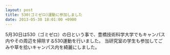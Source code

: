 ```yaml
---
layout: post
title: 530(ゴミゼロ)運動に参加しました
date: 2013-05-30 18:01:00 +0900
---
```


5月30日は530（ゴミゼロ）の日という事で、豊橋技術科学大学でもキャンパス内やその周辺を掃除する530運動を行いました。
当研究室の学生も参加してごみや草を拾いキャンパス内を綺麗にしました。